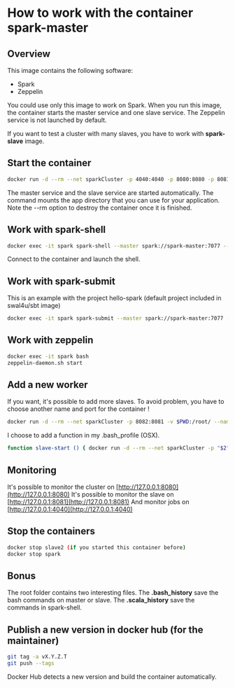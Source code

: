 # How to work with the container spark-master

## Overview

This image contains the following software:

- Spark
- Zeppelin

You could use only this image to work on Spark.
When you run this image, the container starts the master service and one slave service.
The Zeppelin service is not launched by default.

If you want to test a cluster with many slaves, you have to work with **spark-slave** image.

## Start the container

```bash
docker run -d --rm --net sparkCluster -p 4040:4040 -p 8080:8080 -p 8081:8081 -v $PWD:/root/ --name spark -h spark swal4u/spark-master:version-2.3.0.1
```

The master service and the slave service are started automatically.
The command mounts the app directory that you can use for your application.
Note the --rm option to destroy the container once it is finished.

## Work with spark-shell

```bash
docker exec -it spark spark-shell --master spark://spark-master:7077 --executor-memory 2G
```

Connect to the container and launch the shell.

## Work with spark-submit

This is an example with the project hello-spark (default project included in swal4u/sbt image)

```bash
docker exec -it spark spark-submit --master spark://spark-master:7077 --executor-memory 2G --class fr.stephanewalter.hello.Connexion /app/target/scala-2.11/hello-spark_2.11-0.0.1.jar
```

## Work with zeppelin

```bash
docker exec -it spark bash
zeppelin-daemon.sh start
```

## Add a new worker

If you want, it's possible to add more slaves.
To avoid problem, you have to choose another name and port for the container !

```bash
docker run -d --rm --net sparkCluster -p 8082:8081 -v $PWD:/root/ --name slave2 -h slave2 swal4u/spark-slave:version-2.3.0.1 /etc/slave.sh -d 2G 1
```

I choose to add a function in my .bash_profile (OSX).

```bash
function slave-start () { docker run -d --rm --net sparkCluster -p "$2":8081 -v $PWD:/root/ --name "$1" -h "$1" swal4u/spark:version-2.3.0.4 /etc/slave.sh -d 2G 1 ; }
```

## Monitoring

It's possible to monitor the cluster on [http://127.0.0.1:8080](http://127.0.0.1:8080)
It's possible to monitor the slave on [http://127.0.0.1:8081](http://127.0.0.1:8081)
And monitor jobs on [http://127.0.0.1:4040](http://127.0.0.1:4040)

## Stop the containers

```bash
docker stop slave2 (if you started this container before)
docker stop spark
```

## Bonus

The root folder contains two interesting files.
The **.bash_history** save the bash commands on master or slave.
The **.scala_history** save the commands in spark-shell.

## Publish a new version in docker hub (for the maintainer)

```bash
git tag -a vX.Y.Z.T
git push --tags
```

Docker Hub detects a new version and build the container automatically.
